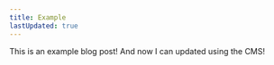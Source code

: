 ```yaml
---
title: Example
lastUpdated: true
---
```

This is an example blog post! And now I can updated using the CMS!